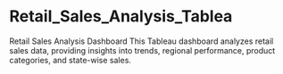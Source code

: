 # Retail_Sales_Analysis_Tablea
Retail Sales Analysis Dashboard This Tableau dashboard analyzes retail sales data, providing insights into trends, regional performance, product categories, and state-wise sales.
